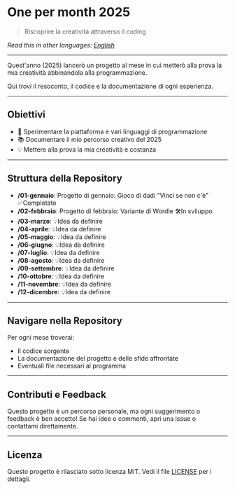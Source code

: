 # One per month 2025
>Riscoprire la creatività attraverso il coding

*Read this in other languages: [English](README.EN.md)*

---

Quest'anno (2025) lancerò un progetto al mese in cui metterò alla prova la mia creatività abbinandola alla programmazione.

Qui trovi il resoconto, il codice e la documentazione di ogni esperienza.

---

## Obiettivi
- 🚀 Sperimentare la piattaforma e vari linguaggi di programmazione
- 📚 Documentare il mio percorso creativo del 2025
- 💡 Mettere alla prova la mia creatività e costanza

---

## Struttura della Repository
- **/01-gennaio**: Progetto di gennaio: Gioco di dadi "Vinci se non c'è" ✅Completato
- **/02-febbraio**: Progetto di febbraio: Variante di Wordle 🛠In sviluppo
- **/03-marzo**: 💡Idea da definire
- **/04-aprile**: 💡Idea da definire
- **/05-maggio**: 💡Idea da definire
- **/06-giugno**: 💡Idea da definire
- **/07-luglio**: 💡Idea da definire
- **/08-agosto**: 💡Idea da definire
- **/09-settembre**: 💡Idea da definire
- **/10-ottobre**: 💡Idea da definire
- **/11-novembre**: 💡Idea da definire
- **/12-dicembre**: 💡Idea da definire

---

## Navigare nella Repository
Per ogni mese troverai:
- Il codice sorgente
- La documentazione del progetto e delle sfide affrontate
- Eventuali file necessari al programma

---

## Contributi e Feedback
Questo progetto è un percorso personale, ma ogni suggerimento o feedback è ben accetto! Se hai idee o commenti, apri una issue o contattami direttamente.

---

## Licenza
Questo progetto è rilasciato sotto licenza MIT. Vedi il file [LICENSE](LICENSE) per i dettagli.
